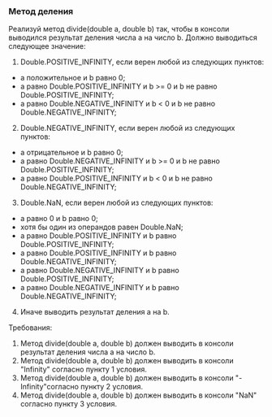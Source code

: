 
### Метод деления

Реализуй метод divide(double a, double b) так, чтобы в консоли выводился результат деления числа a на число b.
Должно выводиться следующее значение:
1. Double.POSITIVE_INFINITY, если верен любой из следующих пунктов:
- a положительное и b равно 0;
- a равно Double.POSITIVE_INFINITY и b &gt;= 0 и b не равно Double.POSITIVE_INFINITY;
- a равно Double.NEGATIVE_INFINITY и b &lt; 0 и b не равно Double.NEGATIVE_INFINITY;
2. Double.NEGATIVE_INFINITY, если верен любой из следующих пунктов:
- a отрицательное и b равно 0;
- a равно Double.NEGATIVE_INFINITY и b &gt;= 0 и b не равно Double.POSITIVE_INFINITY;
- a равно Double.POSITIVE_INFINITY и b &lt; 0 и b не равно Double.NEGATIVE_INFINITY;
3. Double.NaN, если верен любой из следующих пунктов:
- a равно 0 и b равно 0;
- хотя бы один из операндов равен Double.NaN;
- a равно Double.POSITIVE_INFINITY и b равно Double.POSITIVE_INFINITY;
- a равно Double.POSITIVE_INFINITY и b равно Double.NEGATIVE_INFINITY;
- a равно Double.NEGATIVE_INFINITY и b равно Double.POSITIVE_INFINITY;
- a равно Double.NEGATIVE_INFINITY и b равно Double.NEGATIVE_INFINITY;
4. Иначе выводить результат деления a на b.


Требования:
1.	Метод divide(double a, double b) должен выводить в консоли результат деления числа a на число b.
2.	Метод divide(double a, double b) должен выводить в консоли &quot;Infinity&quot; согласно пункту 1 условия.
3.	Метод divide(double a, double b) должен выводить в консоли &quot;-Infinity&quot;согласно пункту 2 условия.
4.	Метод divide(double a, double b) должен выводить в консоли &quot;NaN&quot; согласно пункту 3 условия.


